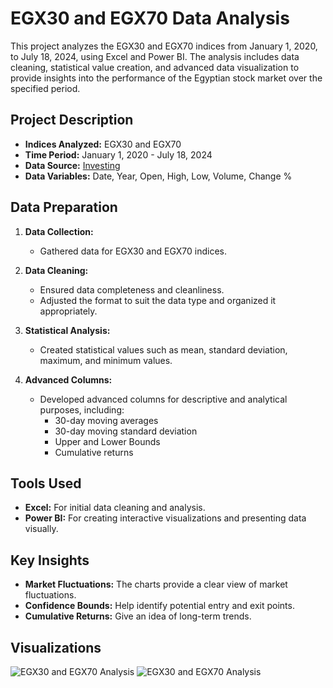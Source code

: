# EGX30 and EGX70 Data Analysis

This project analyzes the EGX30 and EGX70 indices from January 1, 2020, to July 18, 2024, using Excel and Power BI. The analysis includes data cleaning, statistical value creation, and advanced data visualization to provide insights into the performance of the Egyptian stock market over the specified period.

## Project Description

- **Indices Analyzed:** EGX30 and EGX70
- **Time Period:** January 1, 2020 - July 18, 2024
- **Data Source:** [Investing](https://www.investing.com)
- **Data Variables:** Date, Year, Open, High, Low, Volume, Change %

## Data Preparation

1. **Data Collection:**
   - Gathered data for EGX30 and EGX70 indices.

2. **Data Cleaning:**
   - Ensured data completeness and cleanliness.
   - Adjusted the format to suit the data type and organized it appropriately.

3. **Statistical Analysis:**
   - Created statistical values such as mean, standard deviation, maximum, and minimum values.

4. **Advanced Columns:**
   - Developed advanced columns for descriptive and analytical purposes, including:
     - 30-day moving averages
     - 30-day moving standard deviation
     - Upper and Lower Bounds
     - Cumulative returns

## Tools Used

- **Excel:** For initial data cleaning and analysis.
- **Power BI:** For creating interactive visualizations and presenting data visually.

## Key Insights

- **Market Fluctuations:** The charts provide a clear view of market fluctuations.
- **Confidence Bounds:** Help identify potential entry and exit points.
- **Cumulative Returns:** Give an idea of long-term trends.

## Visualizations

![EGX30 and EGX70 Analysis](path/to/your/image1.png)
![EGX30 and EGX70 Analysis](path/to/your/image2.png)
